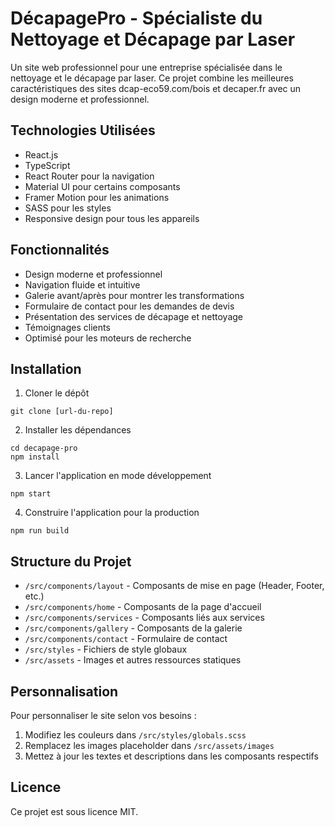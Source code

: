 # DécapagePro - Spécialiste du Nettoyage et Décapage par Laser

Un site web professionnel pour une entreprise spécialisée dans le nettoyage et le décapage par laser. Ce projet combine les meilleures caractéristiques des sites dcap-eco59.com/bois et decaper.fr avec un design moderne et professionnel.

## Technologies Utilisées

- React.js
- TypeScript
- React Router pour la navigation
- Material UI pour certains composants
- Framer Motion pour les animations
- SASS pour les styles
- Responsive design pour tous les appareils

## Fonctionnalités

- Design moderne et professionnel
- Navigation fluide et intuitive
- Galerie avant/après pour montrer les transformations
- Formulaire de contact pour les demandes de devis
- Présentation des services de décapage et nettoyage
- Témoignages clients
- Optimisé pour les moteurs de recherche

## Installation

1. Cloner le dépôt
```
git clone [url-du-repo]
```

2. Installer les dépendances
```
cd decapage-pro
npm install
```

3. Lancer l'application en mode développement
```
npm start
```

4. Construire l'application pour la production
```
npm run build
```

## Structure du Projet

- `/src/components/layout` - Composants de mise en page (Header, Footer, etc.)
- `/src/components/home` - Composants de la page d'accueil
- `/src/components/services` - Composants liés aux services
- `/src/components/gallery` - Composants de la galerie
- `/src/components/contact` - Formulaire de contact
- `/src/styles` - Fichiers de style globaux
- `/src/assets` - Images et autres ressources statiques

## Personnalisation

Pour personnaliser le site selon vos besoins :

1. Modifiez les couleurs dans `/src/styles/globals.scss`
2. Remplacez les images placeholder dans `/src/assets/images`
3. Mettez à jour les textes et descriptions dans les composants respectifs

## Licence

Ce projet est sous licence MIT.
